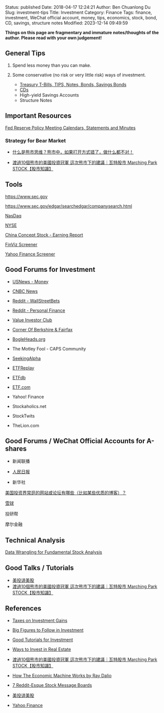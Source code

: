 Status: published
Date: 2018-04-17 12:24:21
Author: Ben Chuanlong Du
Slug: investment-tips
Title: Investment
Category: Finance
Tags: finance, investment, WeChat official account, money, tips, economics, stock, bond, CD, savings, structure notes
Modified: 2023-12-14 09:49:59

**Things on this page are fragmentary and immature notes/thoughts of the author. Please read with your own judgement!**

## General Tips 

1. Spend less money than you can make.

2. Some conservative (no risk or very little risk) ways of investment. 
    - [Treasury T-Bills, TIPS, Notes, Bonds, Savings Bonds]( https://www.legendu.net/misc/blog/tips-on-investing-in-bonds )  
    - [CDs]( https://www.legendu.net/misc/blog/tips-on-certified-deposit )
    - High-yield Savings Accounts
    - Structure Notes

## Important Resources

[Fed Reserve Policy Meeting Calendars, Statements and Minutes](https://www.federalreserve.gov/monetarypolicy/fomccalendars.htm)

### Strategy for Bear Market

- [什么是熊市思维？熊市中，如果打开方式错了，做什么都不对！](https://www.youtube.com/watch?v=ja1509UzY2o)

- [渡過10個熊市的美國投資冠軍 這次熊市下的建議｜瓦特股市 Marching Park STOCK【股市知識】](https://www.youtube.com/watch?v=krMO0e9WhnI)

## Tools 

https://www.sec.gov

https://www.sec.gov/edgar/searchedgar/companysearch.html

[NasDaq](https://www.nasdaq.com/)

[NYSE](https://www.nyse.com/index)

[China Concept Stock - Earning Report](http://tech.sina.com.cn/focus/finance_report/)

[FinViz Screener](https://finviz.com/screener.ashx)

[Yahoo Finance Screener](https://finance.yahoo.com/screener)


## Good Forums for Investment

- [USNews - Money](https://money.usnews.com/investing?int=top_nav_Investing)

- [CNBC News](https://www.cnbc.com/)

- [Reddit - WallStreetBets](https://www.reddit.com/r/wallstreetbets/)

- [Reddit - Personal Finance](https://www.reddit.com/r/personalfinance/)

- [Value Investor Club](https://valueinvestorsclub.com/)

- [Corner Of Berkshire & Fairfax](https://thecobf.com/)

- [BogleHeads.org](https://www.bogleheads.org/forum/index.php)

- The Motley Fool - CAPS Community

- [SeekingAlpha](https://seekingalpha.com/)

- [ETFReplay](https://www.etfreplay.com/)

- [ETFdb](https://etfdb.com/)

- [ETF.com](https://www.etf.com/)

- Yahoo! Finance

- Stockaholics.net

- StockTwits

- TheLion.com

## Good Forums / WeChat Official Accounts for A-shares

- 新闻联播

- [人民日报](https://cn.chinadaily.com.cn/)

- 新华社

[美国投资界常逛的网站或论坛有哪些（比如某些优质的博客）？](https://www.zhihu.com/question/62023711)


[雪球](https://xueqiu.com/)

投研帮

摩尔金融

## Technical Analysis

[Data Wrangling for Fundamental Stock Analysis](https://alpha2phi.medium.com/data-wrangling-for-fundamental-stock-analysis-d9f5a3d36056)

## Good Talks / Tutorials

- [美投讲美股](https://www.youtube.com/channel/UCBUH38E0ngqvmTqdchWunwQ)
- [渡過10個熊市的美國投資冠軍 這次熊市下的建議｜瓦特股市 Marching Park STOCK【股市知識】](https://www.youtube.com/watch?v=krMO0e9WhnI)

## References

- [Taxes on Investment Gains]( https://www.legendu.net/misc/blog/taxes-on-investment-gains )

- [Big Figures to Follow in Investment](https://www.legendu.net/misc/blog/big-figures-to-follow-in-investment)

- [Good Tutorials for Investment](https://www.legendu.net/misc/blog/good-tutorials-for-investment)

- [Ways to Invest in Real Estate]( https://www.legendu.net/misc/blog/ways-to-invest-in-real-estate )

- [渡過10個熊市的美國投資冠軍 這次熊市下的建議｜瓦特股市 Marching Park STOCK【股市知識】](https://www.youtube.com/watch?v=krMO0e9WhnI)

- [How The Economic Machine Works by Ray Dalio](https://www.youtube.com/watch?v=PHe0bXAIuk0)

- [7 Reddit-Esque Stock Message Boards](https://money.usnews.com/investing/stock-market-news/slideshows/reddit-esque-stock-market-forums)

- [美投讲美股](https://www.youtube.com/channel/UCBUH38E0ngqvmTqdchWunwQ)

- [Yahoo Finance](https://finance.yahoo.com/news/)

